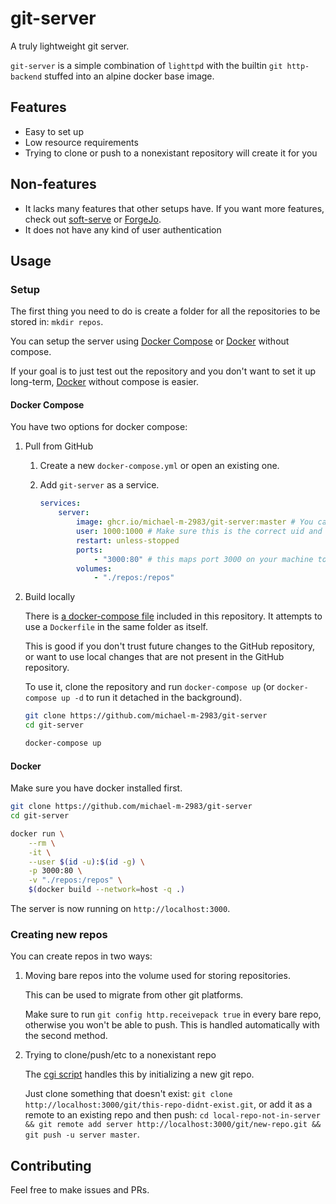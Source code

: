 # git-server

A truly lightweight git server.

`git-server` is a simple combination of `lighttpd` with the builtin `git http-backend` stuffed into an alpine docker base image.

## Features

- Easy to set up
- Low resource requirements
- Trying to clone or push to a nonexistant repository will create it for you

## Non-features

- It lacks many features that other setups have. If you want more features, check out [soft-serve](https://github.com/charmbracelet/soft-serve) or [ForgeJo](https://forgejo.org/).
- It does not have any kind of user authentication

## Usage

### Setup

The first thing you need to do is create a folder for all the repositories to be stored in: `mkdir repos`.

You can setup the server using [Docker Compose](#docker-compose) or [Docker](#docker) without compose.

If your goal is to just test out the repository and you don't want to set it up long-term, [Docker](#docker) without compose is easier.

#### Docker Compose

You have two options for docker compose:

1. Pull from GitHub

    1. Create a new `docker-compose.yml` or open an existing one.

    2. Add `git-server` as a service.

        ```yml
        services:
            server:
                image: ghcr.io/michael-m-2983/git-server:master # You can also use a different tag or commit hash
                user: 1000:1000 # Make sure this is the correct uid and gid of the user that owns './repos'
                restart: unless-stopped
                ports:
                    - "3000:80" # this maps port 3000 on your machine to port 80 of the container
                volumes:
                    - "./repos:/repos"
        ```

2. Build locally

    There is [a docker-compose file](./docker-compose.yml) included in this repository. It attempts to use a `Dockerfile` in the same folder as itself.

    This is good if you don't trust future changes to the GitHub repository, or want to use local changes that are not present in the GitHub repository.

    To use it, clone the repository and run `docker-compose up` (or `docker-compose up -d` to run it  detached in the background).

    ```bash
    git clone https://github.com/michael-m-2983/git-server
    cd git-server
    
    docker-compose up
    ```

#### Docker 

Make sure you have docker installed first.

```bash
git clone https://github.com/michael-m-2983/git-server
cd git-server

docker run \
    --rm \
    -it \
    --user $(id -u):$(id -g) \
    -p 3000:80 \
    -v "./repos:/repos" \
    $(docker build --network=host -q .)
```

The server is now running on `http://localhost:3000`.

### Creating new repos

You can create repos in two ways:

1. Moving bare repos into the volume used for storing repositories.

    This can be used to migrate from other git platforms.

    Make sure to run `git config http.receivepack true` in every bare repo, otherwise you won't be able to push. This is handled automatically with the second method.

2. Trying to clone/push/etc to a nonexistant repo

    The [cgi script](./cgi.sh) handles this by initializing a new git repo.

    Just clone something that doesn't exist: `git clone http://localhost:3000/git/this-repo-didnt-exist.git`, or add it as a remote to an existing repo and then push: `cd local-repo-not-in-server && git remote add server http://localhost:3000/git/new-repo.git && git push -u server master`.

## Contributing

Feel free to make issues and PRs.